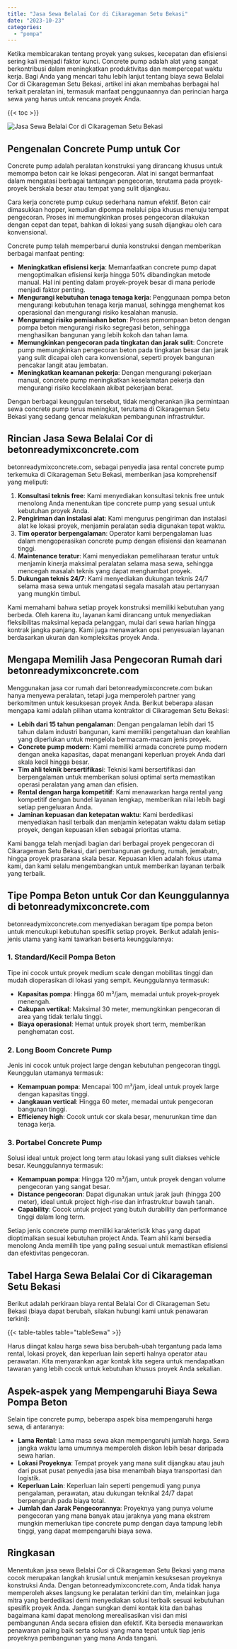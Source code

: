 ```yaml
---
title: "Jasa Sewa Belalai Cor di Cikarageman Setu Bekasi"
date: "2023-10-23"
categories: 
  - "pompa"
---
```


Ketika membicarakan tentang proyek yang sukses, kecepatan dan efisiensi sering kali menjadi faktor kunci. Concrete pump adalah alat yang sangat berkontribusi dalam meningkatkan produktivitas dan mempercepat waktu kerja. Bagi Anda yang mencari tahu lebih lanjut tentang biaya sewa Belalai Cor di Cikarageman Setu Bekasi, artikel ini akan membahas berbagai hal terkait peralatan ini, termasuk manfaat penggunaannya dan perincian harga sewa yang harus untuk rencana proyek Anda.

{{< toc >}}

![Jasa Sewa Belalai Cor di Cikarageman Setu Bekasi](https://betoncor8.github.io/pump/concrete-pump%20(8).png)

## Pengenalan Concrete Pump untuk Cor

Concrete pump adalah peralatan konstruksi yang dirancang khusus untuk memompa beton cair ke lokasi pengecoran. Alat ini sangat bermanfaat dalam mengatasi berbagai tantangan pengecoran, terutama pada proyek-proyek berskala besar atau tempat yang sulit dijangkau.

Cara kerja concrete pump cukup sederhana namun efektif. Beton cair dimasukkan hopper, kemudian dipompa melalui pipa khusus menuju tempat pengecoran. Proses ini memungkinkan proses pengecoran dilakukan dengan cepat dan tepat, bahkan di lokasi yang susah dijangkau oleh cara konvensional.

Concrete pump telah memperbarui dunia konstruksi dengan memberikan berbagai manfaat penting:

- **Meningkatkan efisiensi kerja**: Memanfaatkan concrete pump dapat mengoptimalkan efisiensi kerja hingga 50% dibandingkan metode manual. Hal ini penting dalam proyek-proyek besar di mana periode menjadi faktor penting.
- **Mengurangi kebutuhan tenaga tenaga kerja**: Penggunaan pompa beton mengurangi kebutuhan tenaga kerja manual, sehingga menghemat kos operasional dan mengurangi risiko kesalahan manusia.
- **Mengurangi risiko pemisahan beton**: Proses pemompaan beton dengan pompa beton mengurangi risiko segregasi beton, sehingga menghasilkan bangunan yang lebih kokoh dan tahan lama.
- **Memungkinkan pengecoran pada tingkatan dan jarak sulit**: Concrete pump memungkinkan pengecoran beton pada tingkatan besar dan jarak yang sulit dicapai oleh cara konvensional, seperti proyek bangunan pencakar langit atau jembatan.
- **Meningkatkan keamanan pekerja**: Dengan mengurangi pekerjaan manual, concrete pump meningkatkan keselamatan pekerja dan mengurangi risiko kecelakaan akibat pekerjaan berat.

Dengan berbagai keunggulan tersebut, tidak mengherankan jika permintaan sewa concrete pump terus meningkat, terutama di Cikarageman Setu Bekasi yang sedang gencar melakukan pembangunan infrastruktur.

## Rincian Jasa Sewa Belalai Cor di betonreadymixconcrete.com

betonreadymixconcrete.com, sebagai penyedia jasa rental concrete pump terkemuka di Cikarageman Setu Bekasi, memberikan jasa komprehensif yang meliputi:

1. **Konsultasi teknis free**: Kami menyediakan konsultasi teknis free untuk menolong Anda menentukan tipe concrete pump yang sesuai untuk kebutuhan proyek Anda.
2. **Pengiriman dan instalasi alat**: Kami mengurus pengiriman dan instalasi alat ke lokasi proyek, menjamin peralatan sedia digunakan tepat waktu.
3. **Tim operator berpengalaman**: Operator kami berpengalaman luas dalam mengoperasikan concrete pump dengan efisiensi dan keamanan tinggi.
4. **Maintenance teratur**: Kami menyediakan pemeliharaan teratur untuk menjamin kinerja maksimal peralatan selama masa sewa, sehingga mencegah masalah teknis yang dapat menghambat proyek.
5. **Dukungan teknis 24/7**: Kami menyediakan dukungan teknis 24/7 selama masa sewa untuk mengatasi segala masalah atau pertanyaan yang mungkin timbul.

Kami memahami bahwa setiap proyek konstruksi memiliki kebutuhan yang berbeda. Oleh karena itu, layanan kami dirancang untuk menyediakan fleksibilitas maksimal kepada pelanggan, mulai dari sewa harian hingga kontrak jangka panjang. Kami juga menawarkan opsi penyesuaian layanan berdasarkan ukuran dan kompleksitas proyek Anda.

## Mengapa Memilih Jasa Pengecoran Rumah dari betonreadymixconcrete.com

Menggunakan jasa cor rumah dari betonreadymixconcrete.com bukan hanya menyewa peralatan, tetapi juga memperoleh partner yang berkomitmen untuk kesuksesan proyek Anda. Berikut beberapa alasan mengapa kami adalah pilihan utama kontraktor di Cikarageman Setu Bekasi:

- **Lebih dari 15 tahun pengalaman**: Dengan pengalaman lebih dari 15 tahun dalam industri bangunan, kami memiliki pengetahuan dan keahlian yang diperlukan untuk mengelola bermacam-macam jenis proyek.
- **Concrete pump modern**: Kami memiliki armada concrete pump modern dengan aneka kapasitas, dapat menangani keperluan proyek Anda dari skala kecil hingga besar.
- **Tim ahli teknik bersertifikasi**: Teknisi kami bersertifikasi dan berpengalaman untuk memberikan solusi optimal serta memastikan operasi peralatan yang aman dan efisien.
- **Rental dengan harga kompetitif**: Kami menawarkan harga rental yang kompetitif dengan bundel layanan lengkap, memberikan nilai lebih bagi setiap pengeluaran Anda.
- **Jaminan kepuasan dan ketepatan waktu**: Kami berdedikasi menyediakan hasil terbaik dan menjamin ketepatan waktu dalam setiap proyek, dengan kepuasan klien sebagai prioritas utama.

Kami bangga telah menjadi bagian dari berbagai proyek pengecoran di Cikarageman Setu Bekasi, dari pembangunan gedung, rumah, jemabatn, hingga proyek prasarana skala besar. Kepuasan klien adalah fokus utama kami, dan kami selalu mengembangkan untuk memberikan layanan terbaik yang terbaik.

## Tipe Pompa Beton untuk Cor dan Keunggulannya di betonreadymixconcrete.com

betonreadymixconcrete.com menyediakan beragam tipe pompa beton untuk mencukupi kebutuhan spesifik setiap proyek. Berikut adalah jenis-jenis utama yang kami tawarkan beserta keunggulannya:

### 1\. Standard/Kecil Pompa Beton

Tipe ini cocok untuk proyek medium scale dengan mobilitas tinggi dan mudah dioperasikan di lokasi yang sempit. Keunggulannya termasuk:

- **Kapasitas pompa**: Hingga 60 m³/jam, memadai untuk proyek-proyek menengah.
- **Cakupan vertikal**: Maksimal 30 meter, memungkinkan pengecoran di area yang tidak terlalu tinggi.
- **Biaya operasional**: Hemat untuk proyek short term, memberikan penghematan cost.

### 2\. Long Boom Concrete Pump

Jenis ini cocok untuk project large dengan kebutuhan pengecoran tinggi. Keunggulan utamanya termasuk:

- **Kemampuan pompa**: Mencapai 100 m³/jam, ideal untuk proyek large dengan kapasitas tinggi.
- **Jangkauan vertical**: Hingga 60 meter, memadai untuk pengecoran bangunan tinggi.
- **Efficiency high**: Cocok untuk cor skala besar, menurunkan time dan tenaga kerja.

### 3\. Portabel Concrete Pump

Solusi ideal untuk project long term atau lokasi yang sulit diakses vehicle besar. Keunggulannya termasuk:

- **Kemampuan pompa**: Hingga 120 m³/jam, untuk proyek dengan volume pengecoran yang sangat besar.
- **Distance pengecoran**: Dapat digunakan untuk jarak jauh (hingga 200 meter), ideal untuk project high-rise dan infrastruktur bawah tanah.
- **Capability**: Cocok untuk project yang butuh durability dan performance tinggi dalam long term.

Setiap jenis concrete pump memiliki karakteristik khas yang dapat dioptimalkan sesuai kebutuhan project Anda. Team ahli kami bersedia menolong Anda memilih tipe yang paling sesuai untuk memastikan efisiensi dan efektivitas pengecoran.

## Tabel Harga Sewa Belalai Cor di Cikarageman Setu Bekasi

Berikut adalah perkiraan biaya rental Belalai Cor di Cikarageman Setu Bekasi (biaya dapat berubah, silakan hubungi kami untuk penawaran terkini):

{{< table-tables table="tableSewa" >}}

Harus diingat kalau harga sewa bisa berubah-ubah tergantung pada lama rental, lokasi proyek, dan keperluan lain seperti halnya operator atau perawatan. Kita menyarankan agar kontak kita segera untuk mendapatkan tawaran yang lebih cocok untuk kebutuhan khusus proyek Anda sekalian.

## Aspek-aspek yang Mempengaruhi Biaya Sewa Pompa Beton

Selain tipe concrete pump, beberapa aspek bisa mempengaruhi harga sewa, di antaranya:

- **Lama Rental**: Lama masa sewa akan mempengaruhi jumlah harga. Sewa jangka waktu lama umumnya memperoleh diskon lebih besar daripada sewa harian.
- **Lokasi Proyeknya**: Tempat proyek yang mana sulit dijangkau atau jauh dari pusat pusat penyedia jasa bisa menambah biaya transportasi dan logistik.
- **Keperluan Lain**: Keperluan lain seperti pengemudi yang punya pengalaman, perawatan, atau dukungan teknikal 24/7 dapat berpengaruh pada biaya total.
- **Jumlah dan Jarak Pengecorannya**: Proyeknya yang punya volume pengecoran yang mana banyak atau jaraknya yang mana ekstrem mungkin memerlukan tipe concrete pump dengan daya tampung lebih tinggi, yang dapat mempengaruhi biaya sewa.

## Ringkasan

Menentukan jasa sewa Belalai Cor di Cikarageman Setu Bekasi yang mana cocok merupakan langkah krusial untuk menjamin kesuksesan proyeknya konstruksi Anda. Dengan betonreadymixconcrete.com, Anda tidak hanya memperoleh akses langsung ke peralatan terkini dan tim, melainkan juga mitra yang berdedikasi demi menyediakan solusi terbaik sesuai kebutuhan spesifik proyek Anda. Jangan sungkan demi kontak kita dan bahas bagaimana kami dapat menolong merealisasikan visi dan misi pembangunan Anda secara efisien dan efektif. Kita bersedia menawarkan penawaran paling baik serta solusi yang mana tepat untuk tiap jenis proyeknya pembangunan yang mana Anda tangani.
